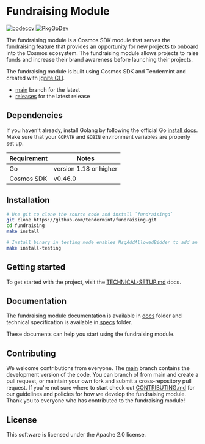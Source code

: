 # Fundraising Module

[![codecov](https://codecov.io/gh/tendermint/fundraising/branch/main/graph/badge.svg?token=rXg5Q0Aahz)](https://codecov.io/gh/tendermint/fundraising)
[![PkgGoDev](https://pkg.go.dev/badge/github.com/tendermint/fundraising)](https://pkg.go.dev/github.com/tendermint/fundraising)

The fundraising module is a Cosmos SDK module that serves the fundraising feature that provides an opportunity for new projects to onboard into the Cosmos ecosystem. The fundraising module allows projects to raise funds and increase their brand awareness before launching their projects. 

The fundraising module is built using Cosmos SDK and Tendermint and created with [Ignite CLI](https://github.com/ignite-hq/cli).

- [main](https://github.com/tendermint/fundraising/tree/main) branch for the latest 
- [releases](https://github.com/tendermint/fundraising/releases) for the latest release

## Dependencies

If you haven't already, install Golang by following the official Go [install docs](https://golang.org/doc/install). Make sure that your `GOPATH` and `GOBIN` environment variables are properly set up.

Requirement | Notes
----------- | -----------------
Go          | version 1.18 or higher
Cosmos SDK  | v0.46.0

## Installation

```bash
# Use git to clone the source code and install `fundraisingd`
git clone https://github.com/tendermint/fundraising.git
cd fundraising
make install

# Install binary in testing mode enables MsgAddAllowedBidder to add an allowed bidder 
make install-testing
```

## Getting started

To get started with the project, visit the [TECHNICAL-SETUP.md](./TECHNICAL-SETUP.md) docs.

## Documentation

The fundraising module documentation is available in [docs](./docs) folder and technical specification is available in [specs](https://github.com/tendermint/fundraising/blob/main/x/fundraising/spec/README.md) folder. 

These documents can help you start using the fundraising module.

## Contributing

We welcome contributions from everyone. The [main](https://github.com/tendermint/fundraising/tree/main) branch contains the development version of the code. You can branch of from main and create a pull request, or maintain your own fork and submit a cross-repository pull request. If you're not sure where to start check out [CONTRIBUTING.md](./CONTRIBUTING.md) for our guidelines and policies for how we develop the fundraising module. Thank you to everyone who has contributed to the fundraising module!

## License

This software is licensed under the Apache 2.0 license.